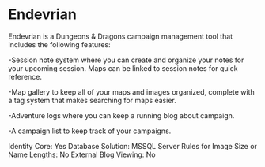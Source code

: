 # Endevrian




Endevrian is a Dungeons & Dragons campaign management tool that includes the following features:

-Session note system where you can create and organize your notes for your upcoming session. Maps can be linked to session notes for quick reference.

-Map gallery to keep all of your maps and images organized, complete with a tag system that makes searching for maps easier.

-Adventure logs where you can keep a running blog about campaign.

-A campaign list to keep track of your campaigns.

Identity Core: Yes
Database Solution: MSSQL Server
Rules for Image Size or Name Lengths: No
External Blog Viewing: No
